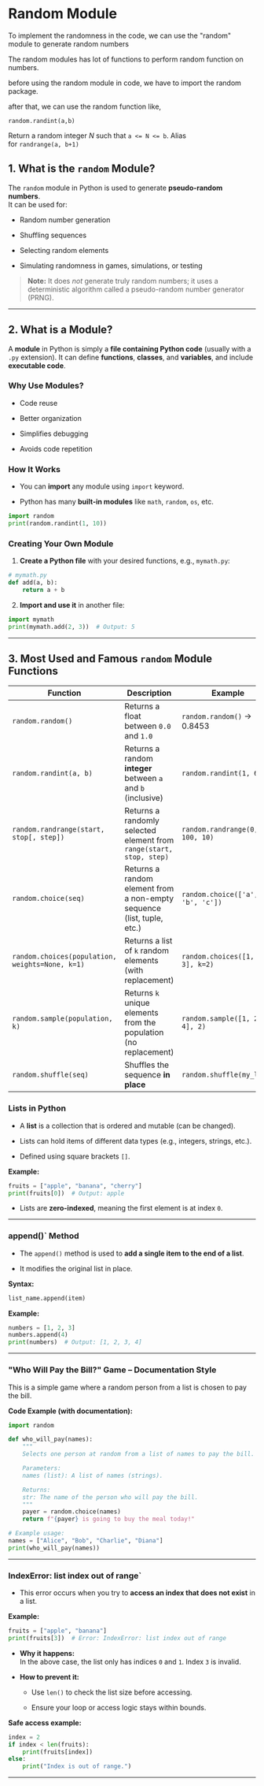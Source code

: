 # Random Module


To implement the randomness in the code, we can use the "random" module to generate random numbers

The random modules has lot of functions to perform random function on numbers.

before using the random module in code, we have to import the random package.

after that, we can use the random function like,
```
random.randint(a,b)
```

Return a random integer _N_ such that `a <= N <= b`. Alias for `randrange(a, b+1)`



##  1. What is the `random` Module?

The `random` module in Python is used to generate **pseudo-random numbers**.  
It can be used for:

- Random number generation
    
- Shuffling sequences
    
- Selecting random elements
    
- Simulating randomness in games, simulations, or testing
    

> **Note:** It does _not_ generate truly random numbers; it uses a deterministic algorithm called a pseudo-random number generator (PRNG).

---

## 2. What is a Module?

A **module** in Python is simply a **file containing Python code** (usually with a `.py` extension). It can define **functions**, **classes**, and **variables**, and include **executable code**.

### Why Use Modules?

- Code reuse
    
- Better organization
    
- Simplifies debugging
    
- Avoids code repetition
    

### How It Works

- You can **import** any module using `import` keyword.
    
- Python has many **built-in modules** like `math`, `random`, `os`, etc.
    

```python
import random
print(random.randint(1, 10))
```

### Creating Your Own Module

1. **Create a Python file** with your desired functions, e.g., `mymath.py`:
    

```python
# mymath.py
def add(a, b):
    return a + b
```

2. **Import and use it** in another file:
    

```python
import mymath
print(mymath.add(2, 3))  # Output: 5
```

---

## 3. Most Used and Famous `random` Module Functions

|Function|Description|Example|
|---|---|---|
|`random.random()`|Returns a float between `0.0` and `1.0`|`random.random()` → 0.8453|
|`random.randint(a, b)`|Returns a random **integer** between `a` and `b` (inclusive)|`random.randint(1, 6)`|
|`random.randrange(start, stop[, step])`|Returns a randomly selected element from `range(start, stop, step)`|`random.randrange(0, 100, 10)`|
|`random.choice(seq)`|Returns a random element from a non-empty sequence (list, tuple, etc.)|`random.choice(['a', 'b', 'c'])`|
|`random.choices(population, weights=None, k=1)`|Returns a list of `k` random elements (with replacement)|`random.choices([1, 2, 3], k=2)`|
|`random.sample(population, k)`|Returns `k` unique elements from the population (no replacement)|`random.sample([1, 2, 3, 4], 2)`|
|`random.shuffle(seq)`|Shuffles the sequence **in place**|`random.shuffle(my_list)`|

### **Lists in Python**

- A **list** is a collection that is ordered and mutable (can be changed).
    
- Lists can hold items of different data types (e.g., integers, strings, etc.).
    
- Defined using square brackets `[]`.
    

**Example:**

```python
fruits = ["apple", "banana", "cherry"]
print(fruits[0])  # Output: apple
```

- Lists are **zero-indexed**, meaning the first element is at index `0`.
    

---

### **append()` Method**

- The `append()` method is used to **add a single item to the end of a list**.
    
- It modifies the original list in place.
    

**Syntax:**

```python
list_name.append(item)
```

**Example:**

```python
numbers = [1, 2, 3]
numbers.append(4)
print(numbers)  # Output: [1, 2, 3, 4]
```

---

### **"Who Will Pay the Bill?" Game – Documentation Style**

This is a simple game where a random person from a list is chosen to pay the bill.

**Code Example (with documentation):**

```python
import random

def who_will_pay(names):
    """
    Selects one person at random from a list of names to pay the bill.

    Parameters:
    names (list): A list of names (strings).

    Returns:
    str: The name of the person who will pay the bill.
    """
    payer = random.choice(names)
    return f"{payer} is going to buy the meal today!"

# Example usage:
names = ["Alice", "Bob", "Charlie", "Diana"]
print(who_will_pay(names))
```

---

### **IndexError: list index out of range`**

- This error occurs when you try to **access an index that does not exist** in a list.
    

**Example:**

```python
fruits = ["apple", "banana"]
print(fruits[3])  # Error: IndexError: list index out of range
```

- **Why it happens:**  
    In the above case, the list only has indices `0` and `1`. Index `3` is invalid.
    
- **How to prevent it:**
    
    - Use `len()` to check the list size before accessing.
        
    - Ensure your loop or access logic stays within bounds.
        

**Safe access example:**

```python
index = 2
if index < len(fruits):
    print(fruits[index])
else:
    print("Index is out of range.")
```

---
